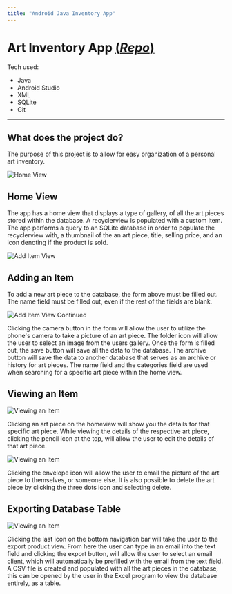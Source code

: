 ```yaml
---
title: "Android Java Inventory App"
---
```


# Art Inventory App [(**_Repo_**)](https://github.com/h-morales1/invPrototypes)

Tech used:

- Java
- Android Studio
- XML
- SQLite
- Git

---

## What does the project do?

The purpose of this project is to allow for easy organization of a personal art inventory.

![Home View](/projectImages/prototype2/homeView.png)

## Home View

The app has a home view that displays a type of gallery, of all the art pieces stored within the database.
A recyclerview is populated with a custom item. The app performs a query to an SQLite database in order to populate the recyclerview with, a thumbnail of the an art piece, title, selling price, and an icon denoting if the product is sold.

![Add Item View](/projectImages/prototype2/addItem1.png)

## Adding an Item

To add a new art piece to the database, the form above must be filled out. The name field must be filled out, even if the rest of the fields are blank.

![Add Item View Continued](/projectImages/prototype2/addItem2.png)

Clicking the camera button in the form will allow the user to utilize the phone's camera to take a picture of an art piece.
The folder icon will allow the user to select an image from the users gallery.
Once the form is filled out, the save button will save all the data to the database.
The archive button will save the data to another database that serves as an archive or history for art pieces.
The name field and the categories field are used when searching for a specific art piece within the home view.

## Viewing an Item

![Viewing an Item](/projectImages/prototype2/viewItem1.png)

Clicking an art piece on the homeview will show you the details for that specific art piece.
While viewing the details of the respective art piece, clicking the pencil icon at the top, will allow the user to edit the details of that art piece.

![Viewing an Item](/projectImages/prototype2/viewItem2.png)

Clicking the envelope icon will allow the user to email the picture of the art piece to themselves, or someone else.
It is also possible to delete the art piece by clicking the three dots icon and selecting delete.

## Exporting Database Table

![Viewing an Item](/projectImages/prototype2/exportItem.png)

Clicking the last icon on the bottom navigation bar will take the user to the export product view.
From here the user can type in an email into the text field and clicking the export button, will allow the user to select an email client, which will automatically be prefilled with the email from the text field.
A CSV file is created and populated with all the art pieces in the database, this can be opened by the user in the Excel program to view the database entirely, as a table.
